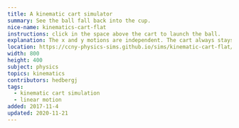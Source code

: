 ```yaml
---
title: A kinematic cart simulator
summary: See the ball fall back into the cup.
nice-name: kinematics-cart-flat
instructions: click in the space above the cart to launch the ball.
explanation: The x and y motions are independent. The cart always stays in the same x position as the ball, unless there is an acceleration acting on the ball, like drag.
location: https://ccny-physics-sims.github.io/sims/kinematic-cart-flat/
width: 800
height: 400
subject: physics
topics: kinematics
contributors: hedbergj
tags:
  - kinematic cart simulation
  - linear motion
added: 2017-11-4
updated: 2020-11-21
---
```

